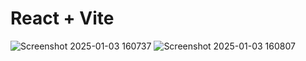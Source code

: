 # React + Vite

![Screenshot 2025-01-03 160737](https://github.com/user-attachments/assets/728166f3-99c0-4dfb-b144-129d4d1d8328)
![Screenshot 2025-01-03 160807](https://github.com/user-attachments/assets/b891700c-a9c4-4c23-a56a-1ed1d605ecef)
